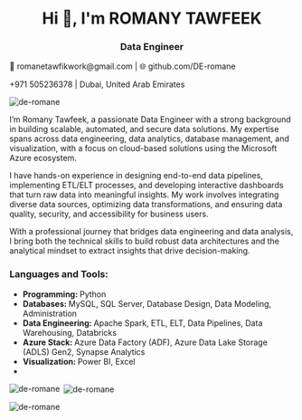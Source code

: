 <h1 align="center">Hi 👋, I'm ROMANY TAWFEEK</h1>
<h3 align="center">Data Engineer</h3>
📧 romanetawfikwork@gmail.com | 🌐 github.com/DE-romane

+971 505236378 | Dubai, United Arab Emirates

<p align="left"> <img src="https://komarev.com/ghpvc/?username=de-romane&label=Profile%20views&color=0e75b6&style=flat" alt="de-romane" /> </p>

I’m Romany Tawfeek, a passionate Data Engineer with a strong background in building scalable, automated, and secure data solutions.
My expertise spans across data engineering, data analytics, database management, and visualization, with a focus on cloud-based solutions using the Microsoft Azure ecosystem.

I have hands-on experience in designing end-to-end data pipelines, implementing ETL/ELT processes, and developing interactive dashboards that turn raw data into meaningful insights.
My work involves integrating diverse data sources, optimizing data transformations, and ensuring data quality, security, and accessibility for business users.

With a professional journey that bridges data engineering and data analysis, I bring both the technical skills to build robust data architectures and the analytical mindset to extract insights that drive decision-making.

<h3 align="left">Languages and Tools:</h3>
<ul>
<li><b>Programming: </b> Python</li>
<li><b>Databases: </b> MySQL, SQL Server, Database Design, Data Modeling, Administration</li>
<li><b>Data Engineering: </b> Apache Spark, ETL, ELT, Data Pipelines, Data Warehousing, Databricks</li>
<li><b>Azure Stack:  </b> Azure Data Factory (ADF), Azure Data Lake Storage (ADLS) Gen2, Synapse Analytics</li>
<li><b>Visualization: </b> Power BI, Excel <li>
</ul>


<p><img align="left" src="https://github-readme-stats.vercel.app/api/top-langs?username=de-romane&show_icons=true&locale=en&layout=compact" alt="de-romane" /></p>

<p>&nbsp;<img align="center" src="https://github-readme-stats.vercel.app/api?username=de-romane&show_icons=true&locale=en" alt="de-romane" /></p>

<p><img align="center" src="https://github-readme-streak-stats.herokuapp.com/?user=de-romane&" alt="de-romane" /></p>



